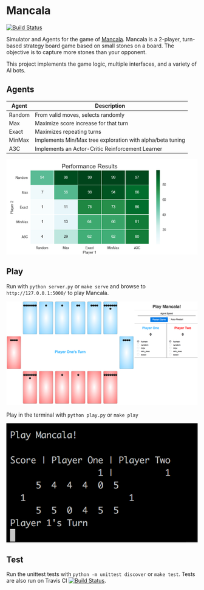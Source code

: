 # Mancala
[![Build Status](https://travis-ci.org/mdavolio/mancala.svg?branch=master)](https://travis-ci.org/mdavolio/mancala)

Simulator and Agents for the game of [Mancala](https://en.wikipedia.org/wiki/Mancala). Mancala is a 2-player, turn-based strategy board game based on small stones on a board. The objective is to capture more stones than your opponent.

This project implements the game logic, multiple interfaces, and a variety of AI bots.

## Agents

| Agent  | Description                                                |
|--------|------------------------------------------------------------|
| Random | From valid moves, selects randomly                         |
| Max    | Maximize score increase for that turn                      |
| Exact  | Maximizes repeating turns                                  |
| MinMax | Implements Min/Max tree exploration with alpha/beta tuning |
| A3C    | Implements an Actor-Critic Reinforcement Learner           |

![Agent Performance](www/performance_results.png "Agent Performance")


## Play

Run with `python server.py` or `make serve` and browse to `http://127.0.0.1:5000/` to play Mancala.

![Mancala GUI](www/mancala_gui.png "Mancala GUI")

Play in the terminal with `python play.py` or `make play`

![Mancala Terminal](www/mancala_terminal.png "Mancala Terminal")

## Test

Run the unittest tests with `python -m unittest discover` or `make test`. Tests are also run on Travis CI [![Build Status](https://travis-ci.org/mdavolio/mancala.svg?branch=master)](https://travis-ci.org/mdavolio/mancala).